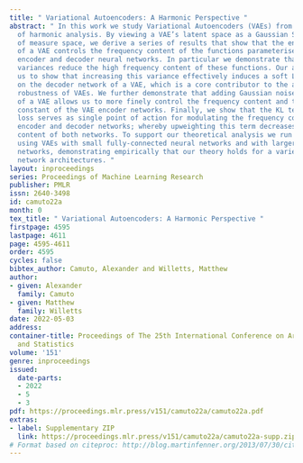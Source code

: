 ```yaml
---
title: " Variational Autoencoders: A Harmonic Perspective "
abstract: " In this work we study Variational Autoencoders (VAEs) from the perspective
  of harmonic analysis. By viewing a VAE’s latent space as a Gaussian Space, a variety
  of measure space, we derive a series of results that show that the encoder variance
  of a VAE controls the frequency content of the functions parameterised by the VAE
  encoder and decoder neural networks. In particular we demonstrate that larger encoder
  variances reduce the high frequency content of these functions. Our analysis allows
  us to show that increasing this variance effectively induces a soft Lipschitz constraint
  on the decoder network of a VAE, which is a core contributor to the adversarial
  robustness of VAEs. We further demonstrate that adding Gaussian noise to the input
  of a VAE allows us to more finely control the frequency content and the Lipschitz
  constant of the VAE encoder networks. Finally, we show that the KL term of the VAE
  loss serves as single point of action for modulating the frequency content of both
  encoder and decoder networks; whereby upweighting this term decreases the high-frequency
  content of both networks. To support our theoretical analysis we run experiments
  using VAEs with small fully-connected neural networks and with larger convolutional
  networks, demonstrating empirically that our theory holds for a variety of neural
  network architectures. "
layout: inproceedings
series: Proceedings of Machine Learning Research
publisher: PMLR
issn: 2640-3498
id: camuto22a
month: 0
tex_title: " Variational Autoencoders: A Harmonic Perspective "
firstpage: 4595
lastpage: 4611
page: 4595-4611
order: 4595
cycles: false
bibtex_author: Camuto, Alexander and Willetts, Matthew
author:
- given: Alexander
  family: Camuto
- given: Matthew
  family: Willetts
date: 2022-05-03
address:
container-title: Proceedings of The 25th International Conference on Artificial Intelligence
  and Statistics
volume: '151'
genre: inproceedings
issued:
  date-parts:
  - 2022
  - 5
  - 3
pdf: https://proceedings.mlr.press/v151/camuto22a/camuto22a.pdf
extras:
- label: Supplementary ZIP
  link: https://proceedings.mlr.press/v151/camuto22a/camuto22a-supp.zip
# Format based on citeproc: http://blog.martinfenner.org/2013/07/30/citeproc-yaml-for-bibliographies/
---
```

